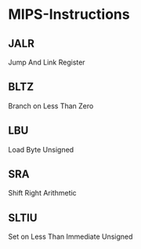 # MIPS-Instructions


## JALR
Jump And Link Register
## BLTZ
Branch on Less Than Zero
## LBU
Load Byte Unsigned
## SRA
Shift Right Arithmetic
## SLTIU
Set on Less Than Immediate Unsigned 
